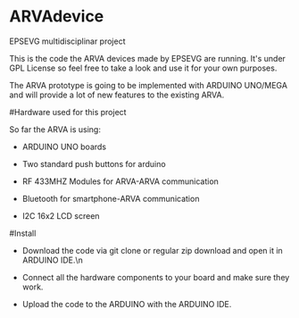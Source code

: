 # ARVAdevice
EPSEVG multidisciplinar project

This is the code the ARVA devices made by EPSEVG are running. It's under GPL License so feel free to take a look and use it for your own purposes.

The ARVA prototype is going to be implemented with ARDUINO UNO/MEGA and will provide a lot of new features to the existing ARVA.

#Hardware used for this project

So far the ARVA is using:

- ARDUINO UNO boards

- Two standard push buttons for arduino

- RF 433MHZ Modules for ARVA-ARVA communication

- Bluetooth for smartphone-ARVA communication

- I2C 16x2 LCD screen

#Install

- Download the code via git clone or regular zip download and open it in ARDUINO IDE.\n

- Connect all the hardware components to your board and make sure they work.

- Upload the code to the ARDUINO with the ARDUINO IDE.

